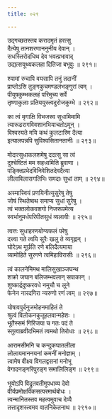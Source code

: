 ```yaml
---
title: ०२९

---
```

<div class="audioEmbed"  caption="सीतालक्ष्मी-वाचनम्" src="https://sanskritdocuments.org/sites/completenarayaneeyam/SoundFiles/029/029_01.mp3"></div>


उद्गच्छतस्तव करादमृतं हरत्सु  
दैत्येषु तानशरणाननुनीय देवान् ।  
सधस्तिरोदधिथ देव भवत्प्रभावाद्  
उद्यत्सयूथ्यकलहा दितिजा बभूवुः ॥ २९१॥

<div class="audioEmbed"  caption="सीतालक्ष्मी-वाचनम्" src="https://sanskritdocuments.org/sites/completenarayaneeyam/SoundFiles/029/029_02.mp3"></div>


श्यामां रुचापि वयसापि तनुं तदानीं  
प्राप्तोऽसि तुङ्गकुचमण्डलंभङ्गुरां त्वम् ।  
पीयुषकुम्भकलहं परिमुच्य सर्वे  
तृष्णाकुलाः प्रतिययुस्त्वदुरोजकुम्भे ॥ २९२॥

<div class="audioEmbed"  caption="सीतालक्ष्मी-वाचनम्" src="https://sanskritdocuments.org/sites/completenarayaneeyam/SoundFiles/029/029_03.mp3"></div>


का त्वं मृगाक्षि विभजस्व सुधामिमामि  
त्यारूढरागविवशानभियाचतोऽमून् ।  
विश्वस्यते मयि कथं कुलटास्मि दैत्या  
इत्यालपन्नपि सुविश्वसितानतानीः ॥ २९३॥

<div class="audioEmbed"  caption="सीतालक्ष्मी-वाचनम्" src="https://sanskritdocuments.org/sites/completenarayaneeyam/SoundFiles/029/029_04.mp3"></div>


मोदात्सुधाकलशमेषु ददत्सु सा त्वं  
दुश्चेष्टितं मम सहध्वमिति ब्रुवाणा ।  
पङ्क्तिप्रभेदविनिवेशितदेवदैत्या  
लीलाविलासगतिभिः समदाः सुधां ताम् ॥ २९४॥

<div class="audioEmbed"  caption="सीतालक्ष्मी-वाचनम्" src="https://sanskritdocuments.org/sites/completenarayaneeyam/SoundFiles/029/029_05.mp3"></div>


अस्मास्वियं प्रणयिनीत्युसुरेषु तेषु  
जोषं स्थितेष्वथ समाप्य सुधां सुरेषु ।  
त्वं भक्तलोकवशगो निजरूपमेत्य  
स्वर्भानुमर्धपरिपीतसुधं व्यलावीः ॥ २९५॥

<div class="audioEmbed"  caption="सीतालक्ष्मी-वाचनम्" src="https://sanskritdocuments.org/sites/completenarayaneeyam/SoundFiles/029/029_06.mp3"></div>


त्वत्तः सुधाहरणयोग्यफलं परेषु  
दत्त्वा गते त्वयि सुरैः खलु ते व्यगृह्णन् ।  
घोरेऽथ मूर्छति रणे बलिदैत्यमाया  
व्यामोहिते सुरगणे त्वमिहाविरासीः ॥ २९६॥

<div class="audioEmbed"  caption="सीतालक्ष्मी-वाचनम्" src="https://sanskritdocuments.org/sites/completenarayaneeyam/SoundFiles/029/029_07.mp3"></div>


त्वं कालनेमिमथ मालिसुखाञ्जघन्थ  
शक्रो जघान बलिजम्भवलान् सपाकान् ।  
शुष्कार्द्रदुष्करवधे नमुचौ च लूने  
फेनेन नारदगिरा न्यरुणो रणं त्वम् ॥ २९७॥

<div class="audioEmbed"  caption="सीतालक्ष्मी-वाचनम्" src="https://sanskritdocuments.org/sites/completenarayaneeyam/SoundFiles/029/029_08.mp3"></div>


योषावपुर्दनुजमोहनमाहितं ते  
श्रुत्वं विलोकनकुतूहलवान्महेशः ।  
भूतैस्समं गिरिजया च गतः पदं ते  
स्तुत्वाब्रवीदभिमतं त्वमथो तिरोधाः ॥ २९८॥

<div class="audioEmbed"  caption="सीतालक्ष्मी-वाचनम्" src="https://sanskritdocuments.org/sites/completenarayaneeyam/SoundFiles/029/029_09.mp3"></div>


आरामसीमनि च कन्दुकघातलीला  
लोलायमाननयनां कमनीं मनोज्ञाम् ।  
त्वामेष वीक्ष्य विगलद्वसनां मनोभू  
वेगादनङ्गरिपुरङ्ग समालिलिङ्ग ॥ २९९॥

<div class="audioEmbed"  caption="सीतालक्ष्मी-वाचनम्" src="https://sanskritdocuments.org/sites/completenarayaneeyam/SoundFiles/029/029_10.mp3"></div>


भूयोऽपि विद्रुतवतीमुपधाव्य देवो  
वीर्यप्रमोक्षविकसत्परमार्थबोधः ।  
त्वन्मानितस्तव महत्वमुवाच देव्यै  
तत्तादृशस्त्वमव वातनिकेतनाथ ॥ २९१०॥